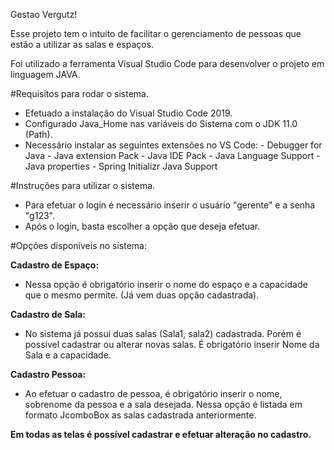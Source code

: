 Gestao Vergutz!

Esse projeto tem o intuito de facilitar o gerenciamento de pessoas que estão
a utilizar as salas e espaços.

Foi utilizado a ferramenta Visual Studio Code para desenvolver o projeto em linguagem JAVA.

#Requisitos para rodar o sistema.

- Efetuado a instalação do Visual Studio Code 2019.
- Configurado Java_Home nas variáveis do Sistema com o JDK 11.0 (Path).
- Necessário instalar as seguintes extensões no VS Code:
          - Debugger for Java 
          - Java extension Pack
          - Java IDE Pack
          - Java Language Support
          - Java properties
          - Spring Initializr Java Support


#Instruções para utilizar o sistema.

- Para efetuar o login é necessário inserir o usuário "gerente" e a senha "g123". 
- Após o login, basta escolher a opção que deseja efetuar.

#Opções disponíveis no sistema:

**Cadastro de Espaço:**

- Nessa opção é obrigatório inserir o nome do espaço e a capacidade que o mesmo permite. (Já vem duas opção cadastrada).

**Cadastro de Sala:**

- No sistema já possui duas salas (Sala1, sala2) cadastrada.
Porém é possível cadastrar ou alterar novas salas. É obrigatório inserir Nome da Sala e a capacidade.

**Cadastro Pessoa:**

- Ao efetuar o cadastro de pessoa, é obrigatório inserir o nome, sobrenome da pessoa e a sala desejada. Nessa opção é listada em formato JcomboBox as salas cadastrada anteriormente.


**Em todas as telas é possível cadastrar e efetuar alteração no cadastro.**


